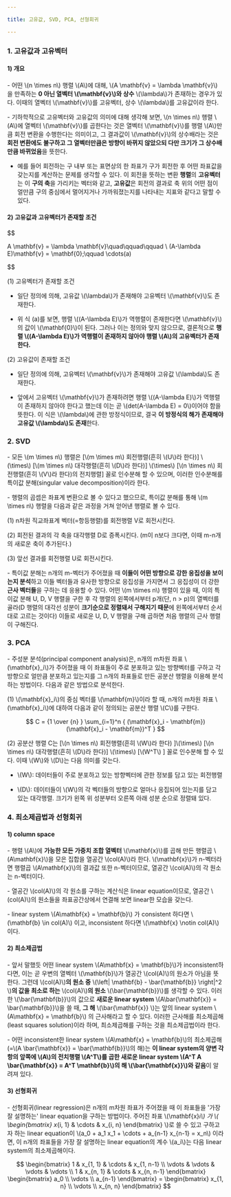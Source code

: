 ```yaml
---

title: 고유값, SVD, PCA, 선형회귀

---
```



### 1. 고유값과 고유벡터

#### 1) 개요

\- 어떤 \\(n \times n\\) 행렬 \\(A\\)에 대해, \\(A \mathbf{v} = \lambda \mathbf{v}\\) 을 만족하는 **0 아닌 열벡터 \\(\mathbf{v}\\)와 상수** \\(\lambda\\)가 존재하는 경우가 있다. 이때의 열벡터 \\(\mathbf{v}\\)를 고유벡터, 상수 \\(\lambda\\)를 고유값이라 한다.

\- 기하학적으로 고유벡터와 고유값의 의미에 대해 생각해 보면, \\(n \times n\\) 행렬 \\(A\\)에 열벡터 \\(\mathbf{v}\\)를 곱한다는 것은 열벡터 \\(\mathbf{v}\\)를 행렬 \\(A\\)만큼 회전 변환을 수행한다는 의미이고, 그 결과값이 \\(\mathbf{v}\\)의 상수배라는 것은 **회전 변환에도 불구하고 그 열벡터만큼은 방향이 바뀌지 않았으되 다만 크기가 그 상수배만큼 바뀌었음**을 뜻한다. 

- 예를 들어 회전하는 구 내부 또는 표면상의 한 좌표가 구가 회전한 후 어떤 좌표값을 갖는지를 계산하는 문제를 생각할 수 있다. 이 회전을 뜻하는 변환 **행렬**의 **고유벡터**는 이 **구의 축**을 가리키는 벡터와 같고, **고유값**은 회전의 결과로 축 위의 어떤 점이 얼만큼 구의 중심에서 멀어지거나 가까워졌는지를 나타내는 지표와 같다고 말할 수 있다.

#### 2) 고유값과 고유벡터가 존재할 조건


$$

A \mathbf{v} = \lambda \mathbf{v}\quad\qquad\qquad  \\
(A-\lambda E)\mathbf{v} = \mathbf{0}\;\qquad \cdots(a)

$$

(1) 고유벡터가 존재할 조건

- 일단 정의에 의해, 고유값 \\(\lambda\\)가 존재해야 고유벡터 \\(\mathbf{v}\\)도 존재한다.

- 위 식 (a)를 보면, 행렬 \\((A-\lambda E)\\)가 역행렬이 존재한다면 \\(\mathbf{v}\\)의 값이 \\(\mathbf{0}\\)이 된다. 그러나 이는 정의와 맞지 않으므로, 결론적으로 **행렬 \\((A-\lambda E)\\)가 역행렬이 존재하지 않아야 행렬 \\(A\\)의 고유벡터가 존재한다.**


(2) 고유값이 존재할 조건

- 일단 정의에 의해, 고유벡터 \\(\mathbf{v}\\)가 존재해야 고유값 \\(\lambda\\)도 존재한다.

- 앞에서 고유벡터 \\(\mathbf{v}\\)가 존재하려면 행렬 \\((A-\lambda E)\\)가 역행렬이 존재하지 않아야 한다고 했는데 이는 곧 \\(det(A-\lambda E) = 0\\)이어야 함을 뜻한다. 이 식은 \\(\lambda\\)에 관한 방정식이므로, 결국 **이 방정식의 해가 존재해야 고유값 \\(\lambda\\)도 존재**한다.




### 2. SVD

\- 모든 \\(m \times n\\) 행렬은 [\\(m \times m\\) 회전행렬(흔히 \\(U\\)라 한다)] \\(\times\\) [\\(m \times n\\) 대각행렬(흔히 \\(D\\)라 한다)] \\(\times\\) [\\(n \times n\\) 회전행렬(흔히 \\(V\\)라 한다)의 전치행렬] 꼴로 인수분해 할 수 있으며, 이러한 인수분해를 특이값 분해(singular value decomposition)이라 한다.

\- 행렬의 곱셉은 좌표계 변환으로 볼 수 있다고 했으므로, 특이값 분해를 통해 \\(m \times n\\) 행렬을 다음과 같은 과정을 거쳐 얻어낸 행렬로 볼 수 있다.

(1) n차원 직교좌표계 벡터(=항등행렬)를 회전행렬 V로 회전시킨다.

(2) 회전된 결과의 각 축을 대각행렬 D로 증폭시킨다. (m이 n보다 크다면, 이때 m-n개의 새로운 축이 추가된다.)

(3) 앞선 결과를 회전행렬 U로 회전시킨다.


\- 특이값 분해는 n개의 m-벡터가 주어졌을 때 **이들이 어떤 방향으로 강한 응집성을 보이는지 분석**하고 이들 벡터들과 유사한 방향으로 응집성을 가지면서 그 응집성이 더 강한 **근사 벡터들**을 구하는 데 응용할 수 있다. 어떤 \\(m \times n\\) 행렬이 있을 때, 이의 특이값 분해 U, D, V 행렬을 구한 후 각 행렬의 왼쪽에서부터 p개(단, n > p)의 열벡터를 골라(D 행렬의 대각선 성분이 **크기순으로 정렬돼서 구해지기 때문**에 왼쪽에서부터 순서대로 고르는 것이다) 이들로 새로운 U, D, V 행렬을 구해 곱하면 처음 행렬의 근사 행렬이 구해진다. 



### 3. PCA

\- 주성분 분석(principal component analysis)은, n개의 m차원 좌표 \\(\mathbf{x}_i\\)가 주어졌을 때 이 좌표들이 주로 분포하고 있는 방향벡터를 구하고 각 방향으로 얼만큼 분포하고 있는지를 그 n개의 좌표들로 만든 공분산 행렬을 이용해 분석하는 방법이다. 다음과 같은 방법으로 분석한다.

(1) \\(\mathbf{x}_i\\)의 중심 벡터를 \\(\mathbf{m}\\)이라 할 때, n개의 m차원 좌표 \\(\mathbf{x}_i\\)에 대하여 다음과 같이 정의되는 공분산 행렬 \\(C\\)를 구한다.

$$ C = {1 \over {n} } \sum_{i=1}^n { (\mathbf{x}_i - \mathbf{m}) (\mathbf{x}_i - \mathbf{m})^T } $$


(2) 공분산 행렬 C는 [\\(n \times n\\) 회전행렬(흔히 \\(W\\)라 한다) ]\\(\times\\) [\\(n \times n\\) 대각행렬(흔히 \\(D\\)라 한다)] \\(\times\\) [\\(W^T\\) ] 꼴로 인수분해 할 수 있다. 이때 \\(W\\)와 \\(D\\)는 다음 의미를 갖는다.

- \\(W\\): 데이터들이 주로 분포하고 있는 방향벡터에 관한 정보를 담고 있는 회전행렬

- \\(D\\): 데이터들이 \\(W\\)의 각 벡터들의 방향으로 얼마나 응집되어 있는지를 담고 있는 대각행렬. 크기가 왼쪽 위 성분부터 오른쪽 아래 성분 순으로 정렬돼 있다.



### 4. 최소제곱법과 선형회귀


#### 1) column space

\- 행렬 \\(A\\)에 **가능한 모든 가중치 조합 열벡터** \\(\mathbf{x}\\)를 곱해 만든 행렬곱 \\(A\mathbf{x}\\)을 모은 집합을 열공간 \\(col(A)\\)라 한다. \\(\mathbf{x}\\)가 n-벡터라면 행렬곱 \\(A\mathbf{x}\\)의 결과값 또한 n-벡터이므로, 열공간 \\(col(A)\\)의 각 원소는 n-벡터이다.

\- 열공간 \\(col(A)\\)의 각 원소를 구하는 계산식은 linear equation이므로, 열공간 \\(col(A)\\)의 원소들을 좌표공간상에서 연결해 보면 linear한 모습을 갖는다. 

\- linear system \\(A\mathbf{x} = \mathbf{b}\\) 가 consistent 하다면 \\(\mathbf{b} \in col(A)\\) 이고, inconsistent 하다면 \\(\mathbf{x} \notin col(A)\\) 이다. 


#### 2) 최소제곱법

\- 앞서 말했듯 어떤 linear system \\(A\mathbf{x} = \mathbf{b}\\)가 inconsistent하다면, 이는 곧 우변의 열벡터 \\(\mathbf{b}\\)가 열공간 \\(col(A)\\)의 원소가 아님을 뜻한다. 그런데 \\(col(A)\\)**의 원소 중** \\(\left\| \mathbf{b} - \bar{\mathbf{b}} \right\|^2 \\)**의 값을 최소로 하는** \\(col(A)\\)**의 원소** \\(\bar{\mathbf{b}}\\)를 생각할 수 있다. 이러한 \\(\bar{\mathbf{b}}\\)의 값으로 **새로운 linear system** \\(A\bar{\mathbf{x}} = \bar{\mathbf{b}}\\)을 쓸 때, **그 해** \\(\bar{\mathbf{x}} \\)는 앞의 linear system \\(A\mathbf{x} = \mathbf{b}\\) 의 근사해라고 할 수 있다. 이러한 근사해를 최소제곱해(least squares solution)이라 하며, 최소제곱해를 구하는 것을 최소제곱법이라 한다.

\- 어떤 inconsistent한 linear system \\(A\mathbf{x} = \mathbf{b}\\)의 최소제곱해(=\\(A \bar{\mathbf{x}} = \bar{\mathbf{b}}\\)의 해)는 **이 linear system의 양변 각 항의 앞쪽에 \\(A\\)의 전치행렬 \\(A^T\\)를 곱한 새로운 linear system \\(A^T A \bar{\mathbf{x}} = A^T \mathbf{b}\\)의 해 \\(\bar{\mathbf{x}}\\)와 같음**이 알려져 있다. 


#### 3) 선형회귀

\- 선형회귀(linear regression)은 n개의 m차원 좌표가 주어졌을 때 이 좌표들을 '가장 잘 설명하는' linear equation을 구하는 방법이다. 주어진 좌표 \\(\mathbf{x}_i\\) 가 \\( \begin{bmatrix} x_{i, 1} & \cdots & x_{i, n} \end{bmatrix} \\)로 쓸 수 있고 구하고자 하는 linear equation이 \\(a_0 + a_1 x_1 + \cdots + a_{n-1} x_{n-1} = x_n\\) 이라면, 이 n개의 좌표들을 가장 잘 설명하는 linear equation의 계수 \\(a_i\\)는 다음 linear system의 최소제곱해이다.

$$ \begin{bmatrix} 1 & x_{1, 1} & \cdots & x_{1, n-1} \\
\vdots & \vdots & \vdots & \vdots \\
 1 & x_{n, 1} & \cdots & x_{n, n-1} \end{bmatrix} 
 \begin{bmatrix} a_0 \\
 \vdots \\
 a_{n-1} \end{bmatrix} =
 \begin{bmatrix} x_{1, n} \\
 \vdots \\
 x_{n, n} \end{bmatrix}
$$

